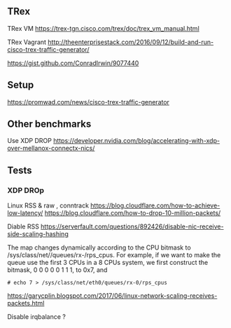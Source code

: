 

## TRex 

TRex VM
https://trex-tgn.cisco.com/trex/doc/trex_vm_manual.html

TRex Vagrant
http://theenterprisestack.com/2016/09/12/build-and-run-cisco-trex-traffic-generator/

https://gist.github.com/ConradIrwin/9077440

## Setup

https://promwad.com/news/cisco-trex-traffic-generator


## Other benchmarks

Use XDP DROP
https://developer.nvidia.com/blog/accelerating-with-xdp-over-mellanox-connectx-nics/



## Tests


### XDP DROp

Linux RSS & raw , conntrack
https://blog.cloudflare.com/how-to-achieve-low-latency/
https://blog.cloudflare.com/how-to-drop-10-million-packets/

Diable RSS 
https://serverfault.com/questions/892426/disable-nic-receive-side-scaling-hashing

The map changes dynamically according to the CPU bitmask to /sys/class/net/<dev>/queues/rx-<n>/rps_cpus. For example, if we want to make the queue use the first 3 CPUs in a 8 CPUs system, we first construct the bitmask, 0 0 0 0 0 1 1 1, to 0x7, and

    # echo 7 > /sys/class/net/eth0/queues/rx-0/rps_cpus
https://garycplin.blogspot.com/2017/06/linux-network-scaling-receives-packets.html

Disable irqbalance ?

